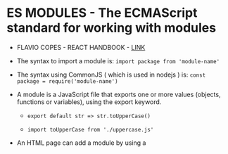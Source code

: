 # ES MODULES - The ECMAScript standard for working with modules

* FLAVIO COPES - REACT HANDBOOK - [LINK](https://medium.freecodecamp.org/the-react-handbook-b71c27b0a795)

* The syntax to import a module is: `import package from 'module-name'`

* The syntax using CommonJS ( which is used in nodejs ) is: `const package = require('module-name')`

* A module is a JavaScript file that exports one or more values (objects, functions or variables), using the export keyword.

  * `export default str => str.toUpperCase()`

  * `import toUpperCase from './uppercase.js'`

* An HTML page can add a module by using a <script> tag with the special type="module" attribute: 

  * `<script type="module" src="index.js"></script>`

  * **This module import behaves like a defer** script load and any script loaded with type="module" is loaded in strict mode

* You can also use an absolute path for the module import, to reference modules defined on another domain:

  * `import toUpperCase from 'https://flavio-es-modules-example.glitch.me/uppercase.js'`

  * It’s either absolute, or has a ./ or / before the name

## DESTRUCTURING

```bash
const a = 1
const b = 2
const c = 3
export { a, b, c }
```

```bash
import * from 'module'
```

```bash
import { a } from 'module'
import { a, b } from 'module'
```

```bash
import { a, b as two } from 'module'
```

## What about browsers that do not support modules?

```bash
<script type="module" src="module.js"></script>
<script nomodule src="fallback.js"></script>
```

## EXPORT && EXPORT DEFAULT

* [LINK](https://stackoverflow.com/questions/21117160/what-is-export-default-in-javascript)

* MUY BUENO - [LINK](https://medium.com/javascript-in-plain-english/javascript-modules-for-beginners-56939088f7d9)
